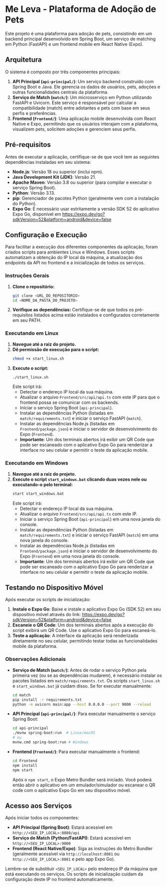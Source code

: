 # Me Leva - Plataforma de Adoção de Pets

Este projeto é uma plataforma para adoção de pets, consistindo em um backend principal desenvolvido em Spring Boot, um serviço de matching em Python (FastAPI) e um frontend mobile em React Native (Expo).

## Arquitetura

O sistema é composto por três componentes principais:

1.  **API Principal (`api-principal/`)**: Um serviço backend construído com Spring Boot e Java. Ele gerencia os dados de usuários, pets, adoções e outras funcionalidades centrais da plataforma.
2.  **Serviço de Match (`match/`)**: Um microsserviço em Python utilizando FastAPI e Uvicorn. Este serviço é responsável por calcular a compatibilidade (match) entre adotantes e pets com base em seus perfis e preferências.
3.  **Frontend (`Frontend/`)**: Uma aplicação mobile desenvolvida com React Native e Expo, permitindo que os usuários interajam com a plataforma, visualizem pets, solicitem adoções e gerenciem seus perfis.

## Pré-requisitos

Antes de executar a aplicação, certifique-se de que você tem as seguintes dependências instaladas em seu sistema:

*   **Node.js**: Versão 18 ou superior (inclui npm).
*   **Java Development Kit (JDK)**: Versão 21.
*   **Apache Maven**: Versão 3.8 ou superior (para compilar e executar o serviço Spring Boot).
*   **Python**: Versão 3.13.
*   **pip**: Gerenciador de pacotes Python (geralmente vem com a instalação do Python).
*   **Expo Go**: É necessário usar estritamente a versão SDK 52 do aplicativo Expo Go, disponível em https://expo.dev/go?sdkVersion=52&platform=android&device=false

## Configuração e Execução

Para facilitar a execução dos diferentes componentes da aplicação, foram criados scripts para ambientes Linux e Windows. Esses scripts automatizam a obtenção do IP local da máquina, a atualização dos endpoints da API no frontend e a inicialização de todos os serviços.

### Instruções Gerais

1.  **Clone o repositório:**
    ```bash
    git clone <URL_DO_REPOSITORIO>
    cd <NOME_DA_PASTA_DO_PROJETO>
    ```

2.  **Verifique as dependências:** Certifique-se de que todos os pré-requisitos listados acima estão instalados e configurados corretamente em seu PATH.

### Executando em Linux

1.  **Navegue até a raiz do projeto.**
2.  **Dê permissão de execução para o script:**
    ```bash
    chmod +x start_linux.sh
    ```
3.  **Execute o script:**
    ```bash
    ./start_linux.sh
    ```
    Este script irá:
    *   Detectar o endereço IP local da sua máquina.
    *   Atualizar o arquivo `Frontend/src/api/api.ts` com este IP para que o frontend possa se comunicar com os backends.
    *   Iniciar o serviço Spring Boot (`api-principal`).
    *   Instalar as dependências Python (listadas em `match/requirements.txt`) e iniciar o serviço FastAPI (`match`).
    *   Instalar as dependências Node.js (listadas em `Frontend/package.json`) e iniciar o servidor de desenvolvimento do Expo (`Frontend`).
    *   **Importante**: Um dos terminais abertos irá exibir um QR Code que pode ser escaneado com o aplicativo Expo Go para renderizar a interface no seu celular e permitir o teste da aplicação mobile.

### Executando em Windows

1.  **Navegue até a raiz do projeto.**
2.  **Execute o script `start_windows.bat` clicando duas vezes nele ou executando-o pelo terminal:**
    ```bash
    start start_windows.bat
    ```
    Este script irá:
    *   Detectar o endereço IP local da sua máquina.
    *   Atualizar o arquivo `Frontend/src/api/api.ts` com este IP.
    *   Iniciar o serviço Spring Boot (`api-principal`) em uma nova janela do console.
    *   Instalar as dependências Python (listadas em `match/requirements.txt`) e iniciar o serviço FastAPI (`match`) em uma nova janela do console.
    *   Instalar as dependências Node.js (listadas em `Frontend/package.json`) e iniciar o servidor de desenvolvimento do Expo (`Frontend`) em uma nova janela do console.
    *   **Importante**: Um dos terminais abertos irá exibir um QR Code que pode ser escaneado com o aplicativo Expo Go para renderizar a interface no seu celular e permitir o teste da aplicação mobile.

## Testando no Dispositivo Móvel

Após executar os scripts de inicialização:

1. **Instale o Expo Go**: Baixe e instale o aplicativo Expo Go (SDK 52) em seu dispositivo móvel através do link: https://expo.dev/go?sdkVersion=52&platform=android&device=false
2. **Escaneie o QR Code**: Um dos terminais abertos após a execução do script exibirá um QR Code. Use o aplicativo Expo Go para escaneá-lo.
3. **Teste a aplicação**: A interface da aplicação será renderizada diretamente no seu celular, permitindo testar todas as funcionalidades mobile da plataforma.

### Observações Adicionais

*   **Serviço de Match (`match/`)**: Antes de rodar o serviço Python pela primeira vez (ou se as dependências mudarem), é necessário instalar os pacotes listados em `match/requirements.txt`. Os scripts `start_linux.sh` e `start_windows.bat` já cuidam disso. Se for executar manualmente:
    ```bash
    cd match
    pip install -r requirements.txt
    python -m uvicorn main:app --host 0.0.0.0 --port 9000 --reload
    ```
*   **API Principal (`api-principal/`)**: Para executar manualmente o serviço Spring Boot:
    ```bash
    cd api-principal
    ./mvnw spring-boot:run  # Linux/macOS
    # ou
    mvnw.cmd spring-boot:run # Windows
    ```
*   **Frontend (`Frontend/`)**: Para executar manualmente o frontend:
    ```bash
    cd Frontend
    npm install
    npm start
    ```
    Após o `npm start`, o Expo Metro Bundler será iniciado. Você poderá então abrir o aplicativo em um emulador/simulador ou escanear o QR code com o aplicativo Expo Go em seu dispositivo móvel.

## Acesso aos Serviços

Após iniciar todos os componentes:

*   **API Principal (Spring Boot)**: Estará acessível em `http://<SEU_IP_LOCAL>:8080/api`
*   **Serviço de Match (Python/FastAPI)**: Estará acessível em `http://<SEU_IP_LOCAL>:9000`
*   **Frontend (React Native/Expo)**: Siga as instruções do Metro Bundler (geralmente acessível via `http://localhost:8081` ou `http://<SEU_IP_LOCAL>:8081` e pelo app Expo Go).

Lembre-se de substituir `<SEU_IP_LOCAL>` pelo endereço IP da máquina que está executando os serviços. Os scripts de inicialização cuidam da configuração deste IP no frontend automaticamente.